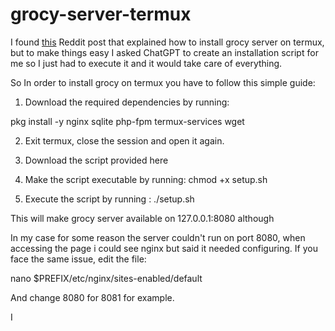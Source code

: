 # grocy-server-termux

I found [this](https://www.reddit.com/r/grocy/comments/x5vcv0/installation_guide_to_run_grocy_on_android_using/) Reddit post that explained how to install grocy server on termux, but to make things easy I asked ChatGPT to create an installation script for me so I just had to execute it and it would take care of everything.

So In order to install grocy on termux you have to follow this simple guide:

1. Download the required dependencies by running:

pkg install -y nginx sqlite php-fpm termux-services wget

2. Exit termux, close the session and open it again.

3. Download the script provided here

4. Make the script executable by running: chmod +x setup.sh

5. Execute the script by running : ./setup.sh

This will make grocy server available on 127.0.0.1:8080 although

In my case for some reason the server couldn't run on port 8080, when accessing the page i could see nginx but said it needed configuring. If you face the same issue, edit the file:

nano $PREFIX/etc/nginx/sites-enabled/default

And change 8080 for 8081 for example.

I 

